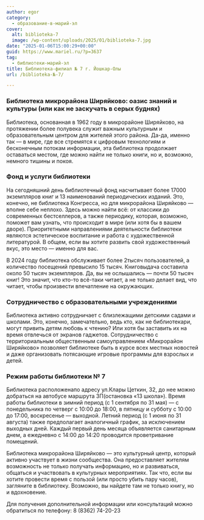 ```yaml
---
author: egor
category:
  - образование-в-марий-эл
cover:
  alt: biblioteka-7
  image: /wp-content/uploads/2025/01/biblioteka-7.jpg
date: "2025-01-06T15:00:29+00:00"
guid: https://www.mariel.ru/?p=3637
tag:
  - библиотеки-марий-эл
title: Библиотека-филиал № 7 г. Йошкар-Олы
url: /biblioteka-№-7/

---
```

### Библиотека микрорайона Ширяйково: оазис знаний и культуры (или как не заскучать в серых буднях)

Библиотека, основанная в 1962 году в микрорайоне Ширяйково, на протяжении более полувека служит важным культурным и образовательным центром для жителей этого района. Да-да, именно так — в мире, где все стремятся к цифровым технологиям и бесконечным потокам информации, эта библиотека продолжает оставаться местом, где можно найти не только книги, но и, возможно, немного тишины и покоя.

### Фонд и услуги библиотеки

На сегодняшний день библиотечный фонд насчитывает более 17000 экземпляров книг и 13 наименований периодических изданий. Это, конечно, не библиотека Конгресса, но для микрорайона Ширяйково — вполне себе неплохо. Здесь можно найти всё: от классики до современных бестселлеров, а также периодику, которая, возможно, поможет вам узнать, что происходит в мире (или хотя бы в вашем дворе). Приоритетными направлениями деятельности библиотеки являются эстетическое воспитание и работа с художественной литературой. В общем, если вы хотите развить свой художественный вкус, это место — именно для вас.

В 2024 году библиотека обслуживает более 2тысяч пользователей, а количество посещений превысило 15 тысяч. Книговыдача составила около 50 тысяч экземпляров. Да, вы не ослышались — почти 50 тысяч книг! Это значит, что кто-то всё-таки читает, а не только делает вид, что читает, чтобы произвести впечатление на окружающих.

### Сотрудничество с образовательными учреждениями

Библиотека активно сотрудничает с близлежащими детскими садами и школами. Это, конечно, замечательно, ведь кто, как не библиотекари, могут привить детям любовь к чтению? Или хотя бы заставить их на время отвлечься от экранов гаджетов. Сотрудничество с территориальным общественным самоуправлением «Микрорайон Ширяйково» позволяет библиотеке быть в курсе всех местных новостей и даже организовать потясающие игровые программы для взрослых и детей.

### Режим работы библиотеки № 7

Библиотека расположенапо адресу ул.Клары Цеткин, 32, до нее можно добраться на автобусе маршрута 3П(остановка «13 школа»). Время работы библиотеки в зимний период (с 1 сентября по 31 мая) — с понедельника по четверг с 10:00 до 18:00, в пятницу и субботу с 10:00 до 17:00, воскресенье — выходной. Летний период (с 1 июня по 31 августа) также предполагает аналогичный график, за исключением выходных дней. Каждый первый день месяца объявляется санитарным днем, а ежедневно с 14:00 до 14:20 проводится проветривание помещений.

Библиотека микрорайона Ширяйково — это культурный центр, который активно участвует в жизни сообщества. Она предоставляет жителям возможность не только получать информацию, но и развиваться, общаться и участвовать в культурных мероприятиях. Так что, если вы хотите провести время с пользой (или просто убить пару часов), загляните в библиотеку. Возможно, вы найдете там не только книгу, но и вдохновение.

Для получения дополнительной информации или консультаций можно обратиться по телефону: 8 (8362) 74-20-23
